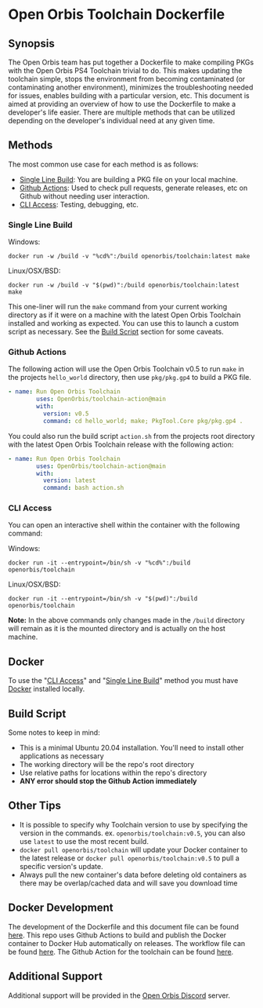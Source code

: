 # Open Orbis Toolchain Dockerfile

## Synopsis

The Open Orbis team has put together a Dockerfile to make compiling PKGs with the Open Orbis PS4 Toolchain trivial to do. This makes updating the toolchain simple, stops the environment from becoming contaminated (or contaminating another environment), minimizes the troubleshooting needed for issues, enables building with a particular version, etc. This document is aimed at providing an overview of how to use the Dockerfile to make a developer's life easier. There are multiple methods that can be utilized depending on the developer's individual need at any given time.

## Methods

The most common use case for each method is as follows:

- [Single Line Build]: You are building a PKG file on your local machine.
- [Github Actions]: Used to check pull requests, generate releases, etc on Github without needing user interaction.
- [CLI Access]: Testing, debugging, etc.

### Single Line Build

Windows:

```shell
docker run -w /build -v "%cd%":/build openorbis/toolchain:latest make
```

Linux/OSX/BSD:

```shell
docker run -w /build -v "$(pwd)":/build openorbis/toolchain:latest make
```

This one-liner will run the `make` command from your current working directory as if it were on a machine with the latest Open Orbis Toolchain installed and working as expected. You can use this to launch a custom script as necessary. See the [Build Script] section for some caveats.

### Github Actions

The following action will use the Open Orbis Toolchain v0.5 to run `make` in the projects `hello_world` directory, then use `pkg/pkg.gp4` to build a PKG file.

```yml
- name: Run Open Orbis Toolchain
        uses: OpenOrbis/toolchain-action@main
        with:
          version: v0.5
          command: cd hello_world; make; PkgTool.Core pkg/pkg.gp4 .
```

You could also run the build script `action.sh` from the projects root directory with the latest Open Orbis Toolchain release with the following action:

```yml
- name: Run Open Orbis Toolchain
        uses: OpenOrbis/toolchain-action@main
        with:
          version: latest
          command: bash action.sh
```

### CLI Access

You can open an interactive shell within the container with the following command:

Windows:

```shell
docker run -it --entrypoint=/bin/sh -v "%cd%":/build openorbis/toolchain
```

Linux/OSX/BSD:

```shell
docker run -it --entrypoint=/bin/sh -v "$(pwd)":/build openorbis/toolchain
```

**Note:** In the above commands only changes made in the `/build` directory will remain as it is the mounted directory and is actually on the host machine.

## Docker

To use the "[CLI Access]" and "[Single Line Build]" method you must have [Docker] installed locally.

## Build Script

Some notes to keep in mind:

- This is a minimal Ubuntu 20.04  installation. You'll need to install other applications as necessary
- The working directory will be the repo's root directory
- Use relative paths for locations within the repo's directory
- **ANY error should stop the Github Action immediately**

## Other Tips

- It is possible to specify why Toolchain version to use by specifying the version in the commands. ex. `openorbis/toolchain:v0.5`, you can also use `latest` to use the most recent build.
- `docker pull openorbis/toolchain` will update your Docker container to the latest release or `docker pull openorbis/toolchain:v0.5` to pull a specific version's update.
- Always pull the new container's data before deleting old containers as there may be overlap/cached data and will save you download time

## Docker Development

The development of the Dockerfile and this document file can be found [here](https://github.com/OpenOrbis/OpenOrbis-PS4-Toolchain/). This repo uses Github Actions to build and publish the Docker container to Docker Hub automatically on releases. The workflow file can be found [here](https://github.com/OpenOrbis/OpenOrbis-PS4-Toolchain/tree/master/.github/workflows/docker.yml). The Github Action for the toolchain can be found [here](https://github.com/OpenOrbis/toolchain-action).

## Additional Support

Additional support will be provided in the [Open Orbis Discord] server.

[//]: # (These are reference links used in the body of this note and get stripped out when the markdown processor does its job. There is no need to format nicely because it shouldn't be seen. Thanks SO - http://stackoverflow.com/questions/4823468/store-comments-in-markdown-syntax)

   [Synopsis]: <#synopsis>
   [Methods]: <#methods>
   [Single Line Build]: <#single-line-build>
   [Github Actions]: <#github-actions>
   [CLI Access]: <#cli-access>
   [Docker]: <#docker>
   [Build Script]: <#build-script>
   [Other Tips]: <#other-tips>
   [Docker Development]: <#docker-development>
   [Additional Support]: <#additional-support>

   [Docker]: <https://www.docker.com/>
   [Open Orbis Discord]: <https://discord.com/invite/GQr8ydn>

